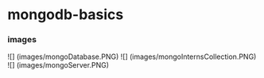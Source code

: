 # mongodb-basics

### images 

![] (images/mongoDatabase.PNG)
![] (images/mongoInternsCollection.PNG)
![] (images/mongoServer.PNG)